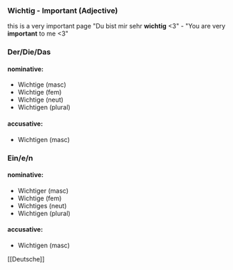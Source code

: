 ### Wichtig - Important   (Adjective)

this is a very important page
"Du bist mir sehr **wichtig** <3" - "You are very **important** to me <3"

### Der/Die/Das
#### nominative:
* Wichtige (masc)
* Wichtige (fem)
* Wichtige (neut)
* Wichtigen (plural)
#### accusative:
* Wichtigen (masc)


### Ein/e/n
#### nominative:
* Wichtiger (masc)
* Wichtige (fem)
* Wichtiges (neut)
* Wichtigen (plural)
#### accusative:
* Wichtigen (masc)


[[Deutsche]]